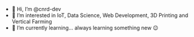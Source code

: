 - 👋 Hi, I’m @cnrd-dev
- 👀 I’m interested in IoT, Data Science, Web Development, 3D Printing and Vertical Farming
- 🌱 I’m currently learning... always learning something new 😉


<!---
cnrd-dev/cnrd-dev is a ✨ special ✨ repository because its `README.md` (this file) appears on your GitHub profile.
You can click the Preview link to take a look at your changes.

- 💞️ I’m looking to collaborate on ...
- 📫 How to reach me ...
--->

